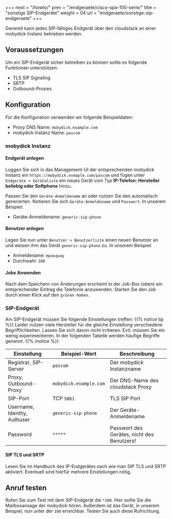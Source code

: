 +++
next = "/howto/"
prev = "/endgeraete/cisco-spa-100-serie/"
title = "sonstige SIP-Endgeräte"
weight = 04
url = "endgeraete/sonstige-sip-endgeraete"
+++

Generell kann jedes SIP-fähiges Endgerät über den cloudstack an einer mobydick
Instanz betrieben werden.

## Voraussetzungen

Um ein SIP-Endgerät sicher betreiben zu können sollte es folgende Funktionen
unterstützen:

* TLS SIP Signaling
* SRTP
* Outbound-Proxies

## Konfiguration

Für die Konfiguration verwenden wir folgende Beispieldaten:

* Proxy DNS Name: `mobydick.example.com`
* mobydick Instanz Name: `pascom`

### mobydick Instanz

#### Endgerät anlegen

Loggen Sie sich in das Management-UI der entsprechenden mobydick Instanz ein
`https://mobydick.exmaple.com/pascom` und fügen unter `Endgeräte > Geräteliste` ein
neues Gerät vom Typ **IP-Telefon: Hersteller beliebig oder Softphone** hinzu.

Passen Sie den `Geräte-Anmeldename` an oder nutzen Sie den automatisch generierten.
Notieren Sie sich `Geräte-Anmeldename` und `Passwort`. In unserem Beispiel:

* Geräte-Anmeldename: `generic-sip-phone`

#### Benutzer anlegen

Legen Sie nun unter `Benutzer > Benutzerliste` einen neuen Benutzer an und weisen
ihm das Gerät `generic-sip-phone` zu. In unserem Beispiel:

* Anmeldename: `mpasquay`
* Durchwahl: `100`

#### Jobs Anwenden

Nach dem Speichern von Änderungen erscheint in der Job-Box (oben) ein
entsprechender Eintrag die Telefonie anzuwenden. Starten Sie den Job durch
einen Klick auf den `grünen Haken`.

### SIP-Endgerät

Am SIP-Endgerät müssen Sie folgende Einstellungen treffen:
{{% notice tip %}}
Leider nutzen viele Hersteller für die gleiche Einstellung verschiedene
Begrifflichkeiten. Lassen Sie sich davon nicht irritieren. Evtl. müssen Sie
ein wenig experimentieren. In der folgenden Tabelle werden häufige Begriffe
genannt.
{{% /notice %}}

|Einstellung|Beispiel-Wert|Beschreibung|
|---|---|---|
|Registrar, SIP-Server|`pascom`|Der mobydick Instanzname|
|Proxy, Outbound-Proxy|`mobydick.example.com`|Der DNS-Name des cloudstack Proxy|
|SIP-Port| TCP `5061` | TLS SIP Port|
|Username, Identity, Authuser|`generic-sip-phone`|Der Geräte-Anmeldename|
|Password|`*****`| Passwort des Gerätes, nicht des Benutzers!|

#### SIP TLS und SRTP

Lesen Sie im Handbuch des IP-Endgerätes nach wie man SIP TLS und SRTP aktiviert.
Eventuell sind hierfür mehrere Einstellungen nötig.

## Anruf testen

Rufen Sie zum Test mit dem SIP-Endgerät die `*100`. Hier sollte Sie die
Mailboxansage der mobydick hören. Außerdem ist das Gerät, in unserem
Beispiel, nun unter der `100` erreichbar. Testen Sie auch diese Rufrichtung.
